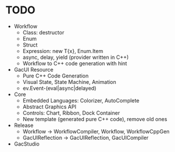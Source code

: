 # TODO

* Workflow
    * Class: destructor
    * Enum
    * Struct
    * Expression: new T{x}, Enum.Item
    * async, delay, yield (provider written in C++)
    * Workflow to C++ code generation with hint
* GacUI Resource
    * Pure C++ Code Generation
    * Visual State, State Machine, Animation
    * ev.Event-(eval|async|delayed)
* Core
    * Embedded Languages: Colorizer, AutoComplete
    * Abstract Graphics API
    * Controls: Chart, Ribbon, Dock Container
    * New template (generated pure C++ code), remove old ones
* Release
    * Workflow -> WorkflowCompiler, Workflow, WorkflowCppGen
    * GacUIReflection -> GacUIReflection, GacUICompiler
* GacStudio
